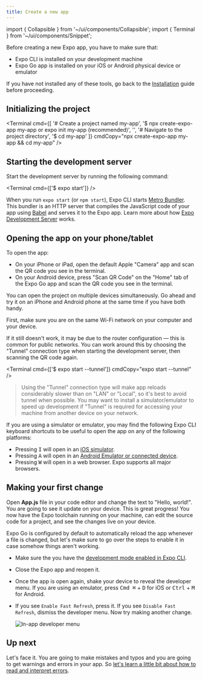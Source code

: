 ```yaml
---
title: Create a new app
---
```


import { Collapsible } from '~/ui/components/Collapsible';
import { Terminal } from '~/ui/components/Snippet';

Before creating a new Expo app, you have to make sure that:

- Expo CLI is installed on your development machine
- Expo Go app is installed on your iOS or Android physical device or emulator

If you have not installed any of these tools, go back to the [Installation](/get-started/installation) guide before proceeding.

## Initializing the project

<Terminal cmd={[
'# Create a project named my-app',
'$ npx create-expo-app my-app or expo init my-app (recommended)',
'',
'# Navigate to the project directory',
'$ cd my-app'
]} cmdCopy="npx create-expo-app my-app && cd my-app" />

## Starting the development server

Start the development server by running the following command:

<Terminal cmd={['$ expo start']} />

When you run `expo start` (or `npm start`), Expo CLI starts [Metro Bundler](/guides/how-expo-works/#metro-bundler). This bundler is an HTTP server that compiles the JavaScript code of your app using [Babel](https://babeljs.io/) and serves it to the Expo app. Learn more about how [Expo Development Server](/guides/how-expo-works/#expo-development-server) works.

## Opening the app on your phone/tablet

To open the app:

- On your iPhone or iPad, open the default Apple "Camera" app and scan the QR code you see in the terminal.
- On your Android device, press "Scan QR Code" on the "Home" tab of the Expo Go app and scan the QR code you see in the terminal.

You can open the project on multiple devices simultaneously. Go ahead and try it on an iPhone and Android phone at the same time if you have both handy.

<Collapsible summary="Is the app not loading on your device?">

First, make sure you are on the same Wi-Fi network on your computer and your device.

If it still doesn't work, it may be due to the router configuration &mdash; this is common for public networks. You can work around this by choosing the "Tunnel" connection type when starting the development server, then scanning the QR code again.

<Terminal cmd={['$ expo start --tunnel']} cmdCopy="expo start --tunnel" />

> Using the "Tunnel" connection type will make app reloads considerably slower than on "LAN" or "Local", so it's best to avoid tunnel when possible. You may want to install a simulator/emulator to speed up development if "Tunnel" is required for accessing your machine from another device on your network.

</Collapsible>

<Collapsible summary="Using a simulator or emulator?">

If you are using a simulator or emulator, you may find the following Expo CLI keyboard shortcuts to be useful to open the app on any of the following platforms:

- Pressing <kbd>I</kbd> will open in an [iOS simulator](/workflow/ios-simulator).
- Pressing <kbd>A</kbd> will open in an [Android Emulator or connected device](/workflow/android-studio-emulator).
- Pressing <kbd>W</kbd> will open in a web browser. Expo supports all major browsers.

</Collapsible>

## Making your first change

Open **App.js** file in your code editor and change the text to "Hello, world!". You are going to see it update on your device. This is great progress! You now have the Expo toolchain running on your machine, can edit the source code for a project, and see the changes live on your device.

<Collapsible summary="Are the changes not showing up on your device?">

Expo Go is configured by default to automatically reload the app whenever a file is changed, but let's make sure to go over the steps to enable it in case somehow things aren't working.

- Make sure the you have the [development mode enabled in Expo CLI](/workflow/development-mode#development-mode).
- Close the Expo app and reopen it.
- Once the app is open again, shake your device to reveal the developer menu. If you are using an emulator, press <kbd>Cmd ⌘</kbd> + <kbd>D</kbd> for iOS or <kbd>Ctrl</kbd> + <kbd>M</kbd> for Android.
- If you see `Enable Fast Refresh`, press it. If you see `Disable Fast Refresh`, dismiss the developer menu. Now try making another change.

  ![In-app developer menu](/static/images/developer-menu.png)

</Collapsible>

## Up next

Let's face it. You are going to make mistakes and typos and you are going to get warnings and errors in your app. So [let's learn a little bit about how to read and interpret errors](/get-started/errors).
